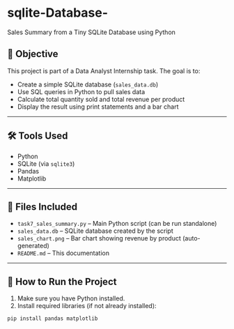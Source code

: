 # sqlite-Database-
 Sales Summary from a Tiny SQLite Database using Python


## 📌 Objective

This project is part of a Data Analyst Internship task. The goal is to:

- Create a simple SQLite database (`sales_data.db`)
- Use SQL queries in Python to pull sales data
- Calculate total quantity sold and total revenue per product
- Display the result using print statements and a bar chart

---

## 🛠 Tools Used

- Python
- SQLite (via `sqlite3`)
- Pandas
- Matplotlib

---

## 📁 Files Included

- `task7_sales_summary.py` – Main Python script (can be run standalone)
- `sales_data.db` – SQLite database created by the script
- `sales_chart.png` – Bar chart showing revenue by product (auto-generated)
- `README.md` – This documentation

---

## 🚀 How to Run the Project

1. Make sure you have Python installed.
2. Install required libraries (if not already installed):

```bash
pip install pandas matplotlib
